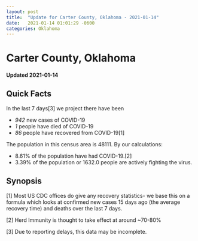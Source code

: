 ```yaml
---
layout: post
title:  "Update for Carter County, Oklahoma - 2021-01-14"
date:   2021-01-14 01:01:29 -0600
categories: Oklahoma
---
```


# Carter County, Oklahoma
#### Updated 2021-01-14

## Quick Facts

In the last 7 days[3] we project there have been
- *942* new cases of COVID-19
- *1* people have died of COVID-19
- *86* people have recovered from COVID-19[1]

The population in this census area is 48111. By our calculations:
- 8.61% of the population have had COVID-19.[2]
- 3.39% of the population or 1632.0 people are actively fighting the virus.

## Synopsis




[1] Most US CDC offices do give any recovery statistics- we base this on a formula which looks at confirmed new cases
15 days ago (the average recovery time) and deaths over the last 7 days.

[2] Herd Immunity is thought to take effect at around ~70-80%

[3] Due to reporting delays, this data may be incomplete.
 
    